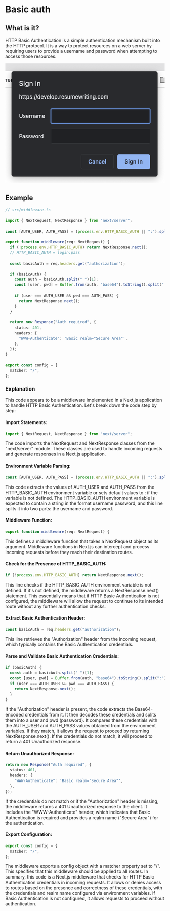 # Basic auth

## What is it?

HTTP Basic Authentication is a simple authentication mechanism built into the HTTP protocol. It is a way to protect resources on a web server by requiring users to provide a username and password when attempting to access those resources.

![diagram1](assets/basic-auth.png)

## Example

```typescript
// src/middleware.ts

import { NextRequest, NextResponse } from "next/server";

const [AUTH_USER, AUTH_PASS] = (process.env.HTTP_BASIC_AUTH || ":").split(":");

export function middleware(req: NextRequest) {
  if (!process.env.HTTP_BASIC_AUTH) return NextResponse.next();
  // HTTP_BASIC_AUTH = login:pass

  const basicAuth = req.headers.get("authorization");

  if (basicAuth) {
    const auth = basicAuth.split(" ")[1];
    const [user, pwd] = Buffer.from(auth, "base64").toString().split(":");

    if (user === AUTH_USER && pwd === AUTH_PASS) {
      return NextResponse.next();
    }
  }

  return new Response("Auth required", {
    status: 401,
    headers: {
      "WWW-Authenticate": 'Basic realm="Secure Area"',
    },
  });
}

export const config = {
  matcher: "/",
};
```

### Explanation

This code appears to be a middleware implemented in a Next.js application to handle HTTP Basic Authentication. Let's break down the code step by step:

#### Import Statements:

```typescript
import { NextRequest, NextResponse } from "next/server";
```

The code imports the NextRequest and NextResponse classes from the "next/server" module. These classes are used to handle incoming requests and generate responses in a Next.js application.

#### Environment Variable Parsing:

```typescript
const [AUTH_USER, AUTH_PASS] = (process.env.HTTP_BASIC_AUTH || ":").split(":");
```

This code extracts the values of AUTH_USER and AUTH_PASS from the HTTP_BASIC_AUTH environment variable or sets default values to : if the variable is not defined. The HTTP_BASIC_AUTH environment variable is expected to contain a string in the format username:password, and this line splits it into two parts: the username and password.

#### Middleware Function:

```typescript
export function middleware(req: NextRequest) {
```

This defines a middleware function that takes a NextRequest object as its argument. Middleware functions in Next.js can intercept and process incoming requests before they reach their destination routes.

#### Check for the Presence of HTTP_BASIC_AUTH:

```typescript
if (!process.env.HTTP_BASIC_AUTH) return NextResponse.next();
```

This line checks if the HTTP_BASIC_AUTH environment variable is not defined. If it's not defined, the middleware returns a NextResponse.next() statement. This essentially means that if HTTP Basic Authentication is not configured, the middleware will allow the request to continue to its intended route without any further authentication checks.

#### Extract Basic Authentication Header:

```typescript
const basicAuth = req.headers.get("authorization");
```

This line retrieves the "Authorization" header from the incoming request, which typically contains the Basic Authentication credentials.

#### Parse and Validate Basic Authentication Credentials:

```typescript
if (basicAuth) {
  const auth = basicAuth.split(" ")[1];
  const [user, pwd] = Buffer.from(auth, "base64").toString().split(":");
  if (user === AUTH_USER && pwd === AUTH_PASS) {
    return NextResponse.next();
  }
}
```

If the "Authorization" header is present, the code extracts the Base64-encoded credentials from it. It then decodes these credentials and splits them into a user and pwd (password). It compares these credentials with the AUTH_USER and AUTH_PASS values obtained from the environment variables. If they match, it allows the request to proceed by returning NextResponse.next(). If the credentials do not match, it will proceed to return a 401 Unauthorized response.

#### Return Unauthorized Response:

```typescript
return new Response("Auth required", {
  status: 401,
  headers: {
    "WWW-Authenticate": 'Basic realm="Secure Area"',
  },
});
```

If the credentials do not match or if the "Authorization" header is missing, the middleware returns a 401 Unauthorized response to the client. It includes the "WWW-Authenticate" header, which indicates that Basic Authentication is required and provides a realm name ("Secure Area") for the authentication.

#### Export Configuration:

```typescript
export const config = {
  matcher: "/",
};
```

The middleware exports a config object with a matcher property set to "/". This specifies that this middleware should be applied to all routes.
In summary, this code is a Next.js middleware that checks for HTTP Basic Authentication credentials in incoming requests. It allows or denies access to routes based on the presence and correctness of these credentials, with the credentials and realm name configured via environment variables. If Basic Authentication is not configured, it allows requests to proceed without authentication.
